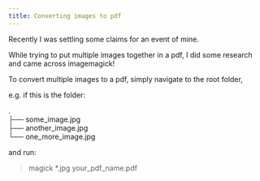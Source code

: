```yaml
---
title: Converting images to pdf
---
```


Recently I was settling some claims for an event of mine.

While trying to put multiple images together in a pdf, I did some research and
came across imagemagick!

To convert multiple images to a pdf, simply navigate to the root folder,

e.g. if this is the folder:

.                                                                                                        
├── some_image.jpg                                                                               
├── another_image.jpg                                                                               
└── one_more_image.jpg                                                                                        

and run:

> magick *.jpg your_pdf_name.pdf
